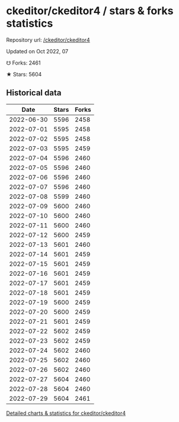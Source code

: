 # ckeditor/ckeditor4 / stars & forks statistics

Repository url: [/ckeditor/ckeditor4](https://github.com/ckeditor/ckeditor4)

Updated on Oct 2022, 07

☋ Forks: 2461

★ Stars: 5604

## Historical data
| Date | Stars | Forks |
|------|-------|-------|
| 2022-06-30 | 5596 | 2458 | 
| 2022-07-01 | 5595 | 2458 | 
| 2022-07-02 | 5595 | 2458 | 
| 2022-07-03 | 5595 | 2459 | 
| 2022-07-04 | 5596 | 2460 | 
| 2022-07-05 | 5596 | 2460 | 
| 2022-07-06 | 5596 | 2460 | 
| 2022-07-07 | 5596 | 2460 | 
| 2022-07-08 | 5599 | 2460 | 
| 2022-07-09 | 5600 | 2460 | 
| 2022-07-10 | 5600 | 2460 | 
| 2022-07-11 | 5600 | 2460 | 
| 2022-07-12 | 5600 | 2459 | 
| 2022-07-13 | 5601 | 2460 | 
| 2022-07-14 | 5601 | 2459 | 
| 2022-07-15 | 5601 | 2459 | 
| 2022-07-16 | 5601 | 2459 | 
| 2022-07-17 | 5601 | 2459 | 
| 2022-07-18 | 5601 | 2459 | 
| 2022-07-19 | 5600 | 2459 | 
| 2022-07-20 | 5600 | 2459 | 
| 2022-07-21 | 5601 | 2459 | 
| 2022-07-22 | 5602 | 2459 | 
| 2022-07-23 | 5602 | 2459 | 
| 2022-07-24 | 5602 | 2460 | 
| 2022-07-25 | 5602 | 2460 | 
| 2022-07-26 | 5602 | 2460 | 
| 2022-07-27 | 5604 | 2460 | 
| 2022-07-28 | 5604 | 2460 | 
| 2022-07-29 | 5604 | 2461 | 


[Detailed charts & statistics for ckeditor/ckeditor4](https://reviewgithub.com/rep/ckeditor/ckeditor4)
